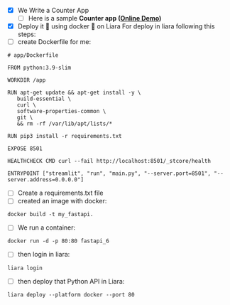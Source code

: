 - [x] We Write a Counter App
    - [ ]  Here is a sample **Counter app ([Online Demo](https://gallery.flet.dev/counter/))**
- [x] Deploy it 🚀 using docker 🐳 on Liara
For deploy in liara following this steps:
- [ ]  create Dockerfile for me:
 ```
 # app/Dockerfile

FROM python:3.9-slim

WORKDIR /app

RUN apt-get update && apt-get install -y \
    build-essential \
    curl \
    software-properties-common \
    git \
    && rm -rf /var/lib/apt/lists/*

RUN pip3 install -r requirements.txt

EXPOSE 8501

HEALTHCHECK CMD curl --fail http://localhost:8501/_stcore/health

ENTRYPOINT ["streamlit", "run", "main.py", "--server.port=8501", "--server.address=0.0.0.0"]

 ```
- [ ]  Create a requirements.txt file
- [ ]   created an image with docker:
```
docker build -t my_fastapi.
```
 - [ ] We run a container:
```
docker run -d -p 80:80 fastapi_6
```
 - [ ] then login in liara:
 ```
liara login
```
 - [ ] then deploy that Python API in Liara:
```
liara deploy --platform docker --port 80
```

